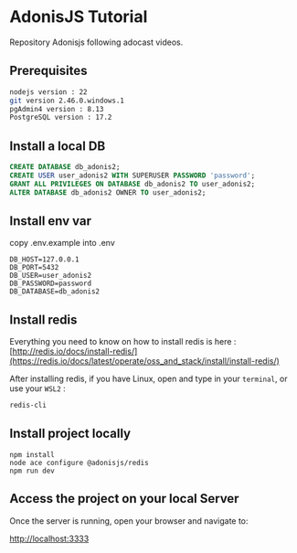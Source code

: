 # AdonisJS Tutorial

Repository Adonisjs following adocast videos.

## Prerequisites

```bash
nodejs version : 22
git version 2.46.0.windows.1
pgAdmin4 version : 8.13
PostgreSQL version : 17.2
```

## Install a local DB

```sql
CREATE DATABASE db_adonis2;
CREATE USER user_adonis2 WITH SUPERUSER PASSWORD 'password';
GRANT ALL PRIVILEGES ON DATABASE db_adonis2 TO user_adonis2;
ALTER DATABASE db_adonis2 OWNER TO user_adonis2;
```

## Install env var

copy .env.example into .env

```env
DB_HOST=127.0.0.1
DB_PORT=5432
DB_USER=user_adonis2
DB_PASSWORD=password
DB_DATABASE=db_adonis2
```

## Install redis

Everything you need to know on how to install redis is here :
[http://redis.io/docs/install-redis/](https://redis.io/docs/latest/operate/oss_and_stack/install/install-redis/)

After installing redis, if you have Linux, open and type in your `terminal`, or use your `WSL2` :
```bash
redis-cli
```

## Install project locally

```shell
npm install
node ace configure @adonisjs/redis
npm run dev
```

## Access the project on your local Server

Once the server is running, open your browser and navigate to:

<http://localhost:3333>
